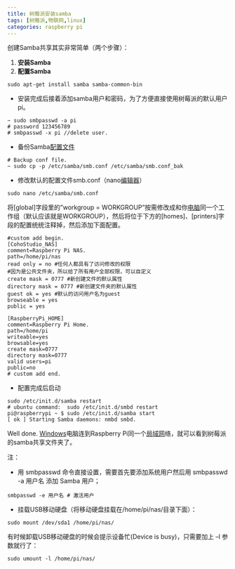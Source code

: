 ```yaml
---
title: 树莓派安装samba
tags: [树莓派,物联网,linux]
categories: raspberry pi
---
```

创建Samba共享其实非常简单（两个步骤）：

1. **安装Samba**
2. **配置Samba**

```
sudo apt-get install samba samba-common-bin
```

- 安装完成后接着添加samba用户和密码，为了方便直接使用树莓派的默认用户pi。

```
~ sudo smbpasswd -a pi
# password 123456789
# smbpasswd -x pi //delete user.
```

- 备份Samba[配置文件](http://www.07net01.com/tags-%E9%85%8D%E7%BD%AE%E6%96%87%E4%BB%B6-0.html)

```
# Backup conf file.
~ sudo cp -p /etc/samba/smb.conf /etc/samba/smb.conf_bak
```

- 修改默认的配置文件smb.conf（nano[编辑器](http://www.07net01.com/tags-%E7%BC%96%E8%BE%91%E5%99%A8-0.html)）

```
sudo nano /etc/samba/smb.conf
```

将[global]字段里的”workgroup = WORKGROUP”按需修改成和你[电脑](http://www.07net01.com/tags-%E7%94%B5%E8%84%91-0.html)同一个工作组（默认应该就是WORKGROUP），然后将位于下方的[homes]、[printers]字段的配置统统注释掉，然后添加下面配置。

```
#custom add begin.
[CohoStudio_NAS]
comment=Raspberry Pi NAS.
path=/home/pi/nas
read only = no #任何人都具有了访问修改的权限
#因为是公共文件夹，所以给了所有用户全部权限，可以自定义
create mask = 0777 #新创建文件的默认属性
directory mask = 0777 #新创建文件夹的默认属性
guest ok = yes #默认的访问用户名为guest
browseable = yes
public = yes

[RaspberryPi_HOME]
comment=Raspberry Pi Home.
path=/home/pi
writeable=yes
browsable=yes
create mask=0777
directory mask=0777
valid users=pi
public=no
# custom add end.
```

- 配置完成后启动

```
sudo /etc/init.d/samba restart
# ubuntu command:  sudo /etc/init.d/smbd restart
pi@raspberrypi ~ $ sudo /etc/init.d/samba start
[ ok ] Starting Samba daemons: nmbd smbd.
```

Well done. [Windows](http://www.07net01.com/)电脑连到Raspberry Pi同一个[局域网](http://www.07net01.com/tags-%E5%B1%80%E5%9F%9F%E7%BD%91-0.html)络，就可以看到树莓派的samba共享文件夹了。

注：

- 用 smbpasswd 命令直接设置，需要首先要添加系统用户然后用 smbpasswd -a 用户名 添加 Samba 用户；

```
smbpasswd -e 用户名 # 激活用户
```

- 挂载USB移动硬盘（将移动硬盘挂载在/home/pi/nas/目录下面）：

```
sudo mount /dev/sda1 /home/pi/nas/
```

有时候卸载USB移动硬盘的时候会提示设备忙(Device is busy)，只需要加上 –l 参数就行了：

```
sudo umount -l /home/pi/nas/
```
